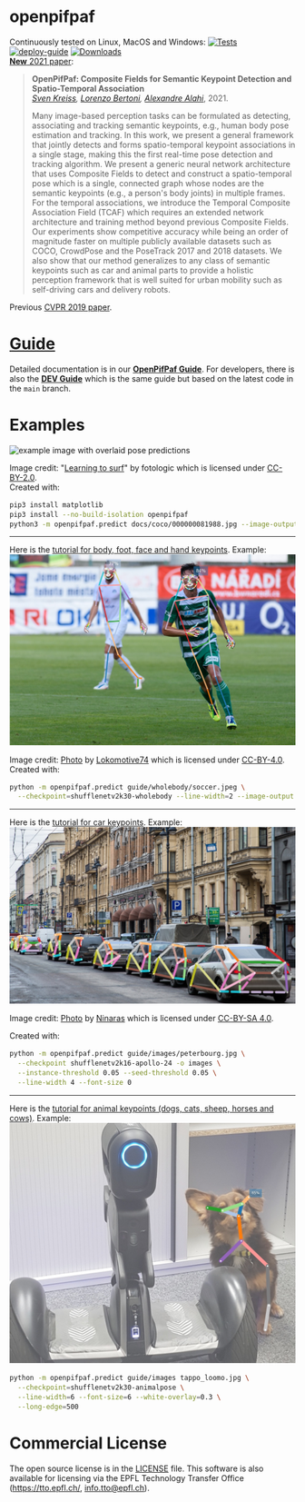 # openpifpaf

Continuously tested on Linux, MacOS and Windows:
[![Tests](https://github.com/openpifpaf/openpifpaf/workflows/Tests/badge.svg?branch=main)](https://github.com/openpifpaf/openpifpaf/actions?query=workflow%3ATests)
[![deploy-guide](https://github.com/openpifpaf/openpifpaf/workflows/deploy-guide/badge.svg)](https://github.com/openpifpaf/openpifpaf/actions?query=workflow%3Adeploy-guide)
[![Downloads](https://pepy.tech/badge/openpifpaf)](https://pepy.tech/project/openpifpaf)
<br />
[__New__ 2021 paper](https://arxiv.org/abs/2103.02440):

> __OpenPifPaf: Composite Fields for Semantic Keypoint Detection and Spatio-Temporal Association__<br />
> _[Sven Kreiss](https://www.svenkreiss.com), [Lorenzo Bertoni](https://scholar.google.com/citations?user=f-4YHeMAAAAJ&hl=en), [Alexandre Alahi](https://scholar.google.com/citations?user=UIhXQ64AAAAJ&hl=en)_, 2021.
>
> Many image-based perception tasks can be formulated as detecting, associating
> and tracking semantic keypoints, e.g., human body pose estimation and tracking.
> In this work, we present a general framework that jointly detects and forms
> spatio-temporal keypoint associations in a single stage, making this the first
> real-time pose detection and tracking algorithm. We present a generic neural
> network architecture that uses Composite Fields to detect and construct a
> spatio-temporal pose which is a single, connected graph whose nodes are the
> semantic keypoints (e.g., a person's body joints) in multiple frames. For the
> temporal associations, we introduce the Temporal Composite Association Field
> (TCAF) which requires an extended network architecture and training method
> beyond previous Composite Fields. Our experiments show competitive accuracy
> while being an order of magnitude faster on multiple publicly available datasets
> such as COCO, CrowdPose and the PoseTrack 2017 and 2018 datasets. We also show
> that our method generalizes to any class of semantic keypoints such as car and
> animal parts to provide a holistic perception framework that is well suited for
> urban mobility such as self-driving cars and delivery robots.

Previous [CVPR 2019 paper](http://openaccess.thecvf.com/content_CVPR_2019/html/Kreiss_PifPaf_Composite_Fields_for_Human_Pose_Estimation_CVPR_2019_paper.html).


# [Guide](https://openpifpaf.github.io/intro.html)

Detailed documentation is in our __[OpenPifPaf Guide](https://openpifpaf.github.io/intro.html)__.
For developers, there is also the
__[DEV Guide](https://openpifpaf.github.io/dev/intro.html)__
which is the same guide but based on the latest code in the `main` branch.


# Examples

![example image with overlaid pose predictions](https://github.com/openpifpaf/openpifpaf/raw/main/docs/coco/000000081988.jpg.predictions.jpeg)

Image credit: "[Learning to surf](https://www.flickr.com/photos/fotologic/6038911779/in/photostream/)" by fotologic which is licensed under [CC-BY-2.0].<br />
Created with:
```sh
pip3 install matplotlib
pip3 install --no-build-isolation openpifpaf
python3 -m openpifpaf.predict docs/coco/000000081988.jpg --image-output
```

---

Here is the [tutorial for body, foot, face and hand keypoints](https://openpifpaf.github.io/plugins_wholebody.html). Example:
![example image with overlaid wholebody pose predictions](https://raw.githubusercontent.com/openpifpaf/openpifpaf/main/docs/soccer.jpeg.predictions.jpeg)

Image credit: [Photo](https://de.wikipedia.org/wiki/Kamil_Vacek#/media/Datei:Kamil_Vacek_20200627.jpg) by [Lokomotive74](https://commons.wikimedia.org/wiki/User:Lokomotive74) which is licensed under [CC-BY-4.0](https://creativecommons.org/licenses/by/4.0/).<br />
Created with:
```sh
python -m openpifpaf.predict guide/wholebody/soccer.jpeg \
  --checkpoint=shufflenetv2k30-wholebody --line-width=2 --image-output
```

---

Here is the [tutorial for car keypoints](https://openpifpaf.github.io/plugins_apollocar3d.html). Example:
![example image cars](https://raw.githubusercontent.com/openpifpaf/openpifpaf/main/docs/peterbourg.jpg.predictions.jpeg)

Image credit: [Photo](https://commons.wikimedia.org/wiki/File:Streets_of_Saint_Petersburg,_Russia.jpg) by [Ninaras](https://commons.wikimedia.org/wiki/User:Ninaras) which is licensed under [CC-BY-SA 4.0](https://creativecommons.org/licenses/by-sa/4.0/).

Created with:
```sh
python -m openpifpaf.predict guide/images/peterbourg.jpg \
  --checkpoint shufflenetv2k16-apollo-24 -o images \
  --instance-threshold 0.05 --seed-threshold 0.05 \
  --line-width 4 --font-size 0
```

---

Here is the [tutorial for animal keypoints (dogs, cats, sheep, horses and cows)](https://openpifpaf.github.io/plugins_animalpose.html). Example:
![example image cars](https://raw.githubusercontent.com/openpifpaf/openpifpaf/main/docs/tappo_loomo.jpg.predictions.jpeg)


```sh
python -m openpifpaf.predict guide/images tappo_loomo.jpg \
  --checkpoint=shufflenetv2k30-animalpose \
  --line-width=6 --font-size=6 --white-overlay=0.3 \
  --long-edge=500
```


# Commercial License

The open source license is in the [LICENSE](https://github.com/openpifpaf/openpifpaf/blob/main/LICENSE) file.
This software is also available for licensing via the EPFL Technology Transfer
Office (https://tto.epfl.ch/, info.tto@epfl.ch).


[CC-BY-2.0]: https://creativecommons.org/licenses/by/2.0/
